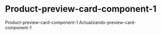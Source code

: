 # Product-preview-card-component-1
Product-preview-card-component-1
Actualizando-preview-card-component-1
